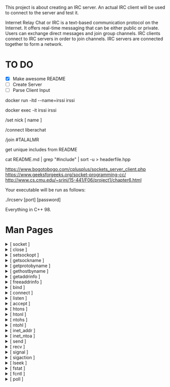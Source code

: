 This project is about creating an IRC server.
An actual IRC client will be used to connect to the server and test it.

Internet Relay Chat or IRC is a text-based communication protocol on the Internet.
It offers real-time messaging that can be either public or private. Users can exchange
direct messages and join group channels.
IRC clients connect to IRC servers in order to join channels. IRC servers are connected
together to form a network.

# TO DO

- [x] Make awesome README
- [ ] Create Server
- [ ] Parse Client Input

 docker run -itd --name=irssi irssi

 docker exec -it irssi irssi

 /set nick [ name ]

 /connect liberachat

 /join #TALALMR

get unique includes from README

cat README.md | grep "#include" | sort -u > headerfile.hpp

https://www.bogotobogo.com/cplusplus/sockets_server_client.php
https://www.geeksforgeeks.org/socket-programming-cc/
http://www.cs.cmu.edu/~srini/15-441/F06/project1/chapter6.html

Your executable will be run as follows:

./ircserv [port] [password]

Everything in C++ 98.

# Man Pages

<details>
	<summary>[ socket ]</summary>

	#include <sys/socket.h>

	int socket(int domain, int type, int protocol);

	tcp_socket = socket(AF_INET6, SOCK_STREAM, 0);

https://man7.org/linux/man-pages/man7/tcp.7.html

creates an endpoint for communication and returns a file
descriptor that refers to that endpoint.  The file descriptor
returned by a successful call will be the lowest-numbered file
descriptor not currently open for the process.

AF_INET6     IPv6 Internet protocols

AF_INET      IPv4 Internet protocols

SOCK_NONBLOCK

	Set the O_NONBLOCK file status flag on the open file
	description (see open(2)) referred to by the new file
	descriptor.  Using this flag saves extra calls to fcntl(2)
	to achieve the same result.

SOCK_NONBLOCK and SOCK_CLOEXEC are Linux-specific.

</details>


<details>
	<summary>[ close ]</summary>

	#include <unistd.h>

	int close(int fd);

https://man7.org/linux/man-pages/man2/close.2.html

closes a file descriptor, so that it no longer refers to
any file and may be reused.  Any record locks (see fcntl(2)) held
on the file it was associated with, and owned by the process, are
removed (regardless of the file descriptor that was used to
obtain the lock).
</details>


<details>
	<summary>[ setsockopt ]</summary>

	#include <sys/socket.h>

	int setsockopt(int socket, int level, int option_name,
const void *option_value, socklen_t option_len);

function shall set the option specified by the
option_name argument, at the protocol level specified by the
level argument, to the value pointed to by the option_value
argument for the socket associated with the file descriptor
specified by the socket argument.

Upon successful completion, setsockopt() shall return 0.
Otherwise, -1 shall be returned and errno set to indicate the
error.
</details>

<details>
	<summary>[ getsockname ]</summary>

	#include <sys/socket.h>

	int getsockname(int sockfd, struct sockaddr *restrict addr,
socklen_t *restrict addrlen);

returns the current address to which the socket
sockfd is bound, in the buffer pointed to by addr.  The addrlen
argument should be initialized to indicate the amount of space
(in bytes) pointed to by addr.  On return it contains the actual
size of the socket address.

The returned address is truncated if the buffer provided is too
small; in this case, addrlen will return a value greater than was
supplied to the call.
</details>

<details>
	<summary>[ getprotobyname ]</summary>

	#include <netdb.h>

	struct protoent *getprotobyname(const char *name);

The getprotobyname() function shall search the database from the
beginning and find the first entry for which the protocol name
specified by name matches the p_name member, opening and closing
a connection to the database as necessary.

Upon successful completion, getprotobyname(), getprotobynumber(),
and getprotoent() return a pointer to a protoent structure if the
requested entry was found, and a null pointer if the end of the
database was reached or the requested entry was not found.
Otherwise, a null pointer is returned.

The protoent structure is defined in <netdb.h> as follows:

    struct protoent {
        char  *p_name;       /* official protocol name */
        char **p_aliases;    /* alias list */
        int    p_proto;      /* protocol number */
    }

The members of the protoent structure are:

p_name The official name of the protocol.

p_aliases
       A NULL-terminated list of alternative names for the
       protocol.

p_proto
       The protocol number.
</details>

<details>
	<summary>[ gethostbyname ]</summary>

	#include <netdb.h>

**The gethostbyname(), gethostbyaddr(), herror(), and hstrerror()**
**functions are obsolete.  Applications should use getaddrinfo(3),**
**getnameinfo(3), and gai_strerror(3) instead.**
</details>

<details>
	<summary>[ getaddrinfo ]</summary>

	#include <sys/types.h>

	#include <sys/socket.h>

	#include <netdb.h>

	int getaddrinfo(const char *restrict node,
const char *restrict service,
const struct addrinfo *restrict hints,
struct addrinfo **restrict res);

Given node and service, which identify an Internet host and a
service, getaddrinfo() returns one or more addrinfo structures,
each of which contains an Internet address that can be specified
in a call to bind(2) or connect(2).  The getaddrinfo() function
combines the functionality provided by the gethostbyname(3) and
getservbyname(3) functions into a single interface, but unlike
the latter functions, getaddrinfo() is reentrant and allows
programs to eliminate IPv4-versus-IPv6 dependencies.

**reentrant:**
	In computing, a computer program or subroutine is called reentrant if multiple
	invocations can safely run concurrently on multiple processors, or on a single-processor system,
	where a reentrant procedure can be interrupted in the middle of its execution and then safely be called again
	("re-entered") before its previous invocations complete execution.

The addrinfo structure used by getaddrinfo() contains the
following fields:

    struct addrinfo {
        int              ai_flags;
        int              ai_family;
        int              ai_socktype;
        int              ai_protocol;
        socklen_t        ai_addrlen;
        struct sockaddr *ai_addr;
        char            *ai_canonname;
        struct addrinfo *ai_next;
    };
</details>

<details>
	<summary>[ freeaddrinfo ]</summary>

	#include <sys/types.h>

	#include <sys/socket.h>

	#include <netdb.h>

	void freeaddrinfo(struct addrinfo *res);

The freeaddrinfo() function shall free one or more addrinfo
structures returned by getaddrinfo(), along with any additional
storage associated with those structures. If the ai_next field of
the structure is not null, the entire list of structures shall be
freed. The freeaddrinfo() function shall support the freeing of
arbitrary sublists of an addrinfo list originally returned by
getaddrinfo().
</details>

<details>
	<summary>[ bind ]</summary>

	#include <sys/socket.h>

	int bind(int sockfd, const struct sockaddr *addr,
socklen_t addrlen);

When a socket is created with socket(2), it exists in a name
space (address family) but has no address assigned to it.  bind()
assigns the address specified by addr to the socket referred to
by the file descriptor sockfd.  addrlen specifies the size, in
bytes, of the address structure pointed to by addr.
Traditionally, this operation is called “assigning a name to a
socket”.

It is normally necessary to assign a local address using bind()
before a SOCK_STREAM socket may receive connections (see
accept(2)).

The actual structure passed for the addr argument will depend on
the address family.  The sockaddr structure is defined as
something like:

    struct sockaddr {
        sa_family_t sa_family;
        char        sa_data[ 14 ];
    }

The only purpose of this structure is to cast the structure
pointer passed in addr in order to avoid compiler warnings.
</details>

<details>
	<summary>[ connect ]</summary>

	#include <sys/socket.h>

	int connect(int sockfd, const struct sockaddr *addr,
socklen_t addrlen);

The connect() system call connects the socket referred to by the
file descriptor sockfd to the address specified by addr.  The
addrlen argument specifies the size of addr.  The format of the
address in addr is determined by the address space of the socket
sockfd; see socket(2) for further details.

If the socket sockfd is of type SOCK_DGRAM, then addr is the
address to which datagrams are sent by default, and the only
address from which datagrams are received.  If the socket is of
type SOCK_STREAM or SOCK_SEQPACKET, this call attempts to make a
connection to the socket that is bound to the address specified
by addr.

Some protocol sockets (e.g., UNIX domain stream sockets) may
successfully connect() only once.

Some protocol sockets (e.g., datagram sockets in the UNIX and
Internet domains) may use connect() multiple times to change
their association.

Some protocol sockets (e.g., TCP sockets as well as datagram
sockets in the UNIX and Internet domains) may dissolve the
association by connecting to an address with the sa_family member
of sockaddr set to AF_UNSPEC; thereafter, the socket can be
connected to another address.  (AF_UNSPEC is supported since
Linux 2.2.)

</details>

<details>
	<summary>[ listen ]</summary>

	#include <sys/socket.h>

	int listen(int sockfd, int backlog);

listen() marks the socket referred to by sockfd as a passive
socket, that is, as a socket that will be used to accept incoming
connection requests using accept(2).

The sockfd argument is a file descriptor that refers to a socket
of type SOCK_STREAM or SOCK_SEQPACKET.

The backlog argument defines the maximum length to which the
queue of pending connections for sockfd may grow.  If a
connection request arrives when the queue is full, the client may
receive an error with an indication of ECONNREFUSED or, if the
underlying protocol supports retransmission, the request may be
ignored so that a later reattempt at connection succeeds.
</details>

<details>
	<summary>[ accept ]</summary>

	#include <sys/socket.h>

	int accept(int sockfd, struct sockaddr *_Nullable restrict addr,
socklen_t *_Nullable restrict addrlen);

The accept() system call is used with connection-based socket
types (SOCK_STREAM, SOCK_SEQPACKET).  It extracts the first
connection request on the queue of pending connections for the
listening socket, sockfd, creates a new connected socket, and
returns a new file descriptor referring to that socket.  The
newly created socket is not in the listening state.  The original
socket sockfd is unaffected by this call.

**In order to be notified of incoming connections on a socket, you
can use select(2), poll(2), or epoll(7).  A readable event will
be delivered when a new connection is attempted and you may then
call accept() to get a socket for that connection.
Alternatively, you can set the socket to deliver SIGIO when
activity occurs on a socket; see socket(7) for details.**
</details>

<details>
	<summary>[ htons ]</summary>

	#include <arpa/inet.h>

	uint16_t htons(uint16_t hostshort);

converts the unsigned short integer
hostshort from host byte order to network byte order.
</details>

<details>
	<summary>[ htonl ]</summary>

	#include <arpa/inet.h>

	uint32_t htonl(uint32_t hostlong);

converts the unsigned integer hostlong from
host byte order to network byte order.
</details>

<details>
	<summary>[ ntohs ]</summary>

	#include <arpa/inet.h>

	uint16_t ntohs(uint16_t netshort);

converts the unsigned short integer netshort
from network byte order to host byte order.
</details>

<details>
	<summary>[ ntohl ]</summary>

	#include <arpa/inet.h>

	uint32_t ntohl(uint32_t netlong);

converts the unsigned integer netlong from
network byte order to host byte order.
</details>

<details>
	<summary>[ inet_addr ]</summary>

	#include <arpa/inet.h>

	in_addr_t inet_addr(const char *cp);

convert the string pointed to by
cp, in the standard IPv4 dotted decimal notation, to an integer
value suitable for use as an Internet address.
</details>

<details>
	<summary>[ inet_ntoa ]</summary>

	#include <arpa/inet.h>

	char *inet_ntoa(struct in_addr in);

convert the Internet host address
specified by in to a string in the Internet standard dot
notation.

The return value of inet_ntoa() may point to static data that may
be overwritten by subsequent calls to inet_ntoa().
</details>

<details>
	<summary>[ send ]</summary>

	#include <sys/socket.h>

	ssize_t send(int sockfd, const void buf[.len], size_t len, int flags);

The send() call may be used only when the socket is in a
connected state (so that the intended recipient is known).  The
only difference between send() and write(2) is the presence of
flags.  With a zero flags argument, send() is equivalent to
write(2).  Also, the following call

	send(sockfd, buf, len, flags);

	is equivalent to

	sendto(sockfd, buf, len, flags, NULL, 0);

The argument sockfd is the file descriptor of the sending socket.

</details>

<details>
	<summary>[ recv ]</summary>

	#include <sys/socket.h>

	ssize_t recv(int sockfd, void buf[.len], size_t len,
int flags);

The only difference between recv() and read(2) is the presence of
flags.  With a zero flags argument, recv() is generally
equivalent to read(2) (but see NOTES).  Also, the following call

	recv(sockfd, buf, len, flags);

	is equivalent to

	recvfrom(sockfd, buf, len, flags, NULL, NULL);

The recv() call is normally used only on a connected socket (see
connect(2)).  It is equivalent to the call:

	recvfrom(fd, buf, len, flags, NULL, 0);

</details>

<details>
	<summary>[ signal ]</summary>

	#include <signal.h>

	typedef void (*sighandler_t)(int);

	sighandler_t signal(int signum, sighandler_t handler);

WARNING: the behavior of signal() varies across UNIX versions,
and has also varied historically across different versions of
Linux.  Avoid its use: use sigaction(2) instead.  See Portability
below.

	Portability

	The only portable use of signal() is to set a signal's
	disposition to SIG_DFL or SIG_IGN.  The semantics when using
	signal() to establish a signal handler vary across systems (and
	POSIX.1 explicitly permits this variation); do not use it for
	this purpose.

**The signals SIGKILL and SIGSTOP cannot be caught or ignored.**

</details>

<details>
	<summary>[ sigaction ]</summary>

	#include <signal.h>

	int sigaction(int signum,
const struct sigaction *_Nullable restrict act,
struct sigaction *_Nullable restrict oldact);

The sigaction structure is defined as something like:

	struct sigaction {
	    void     (*sa_handler)(int);
	    void     (*sa_sigaction)(int, siginfo_t *, void *);
	    sigset_t   sa_mask;
	    int        sa_flags;
	    void     (*sa_restorer)(void);
	};

The siginfo_t data type is a structure with the following fields:

	siginfo_t {
	    int      si_signo;     /* Signal number */
	    int      si_errno;     /* An errno value */
	    int      si_code;      /* Signal code */
	    int      si_trapno;    /* Trap number that caused
	                              hardware-generated signal
	                              (unused on most architectures) */
	    pid_t    si_pid;       /* Sending process ID */
	    uid_t    si_uid;       /* Real user ID of sending process */
	    int      si_status;    /* Exit value or signal */
	    clock_t  si_utime;     /* User time consumed */
	    clock_t  si_stime;     /* System time consumed */
	    union sigval si_value; /* Signal value */
	    int      si_int;       /* POSIX.1b signal */
	    void    *si_ptr;       /* POSIX.1b signal */
	    int      si_overrun;   /* Timer overrun count;
	                              POSIX.1b timers */
	    int      si_timerid;   /* Timer ID; POSIX.1b timers */
	    void    *si_addr;      /* Memory location which caused fault */
	    long     si_band;      /* Band event (was int in
	                              glibc 2.3.2 and earlier) */
	    int      si_fd;        /* File descriptor */
	    short    si_addr_lsb;  /* Least significant bit of address
	                              (since Linux 2.6.32) */
	    void    *si_lower;     /* Lower bound when address violation
	                              occurred (since Linux 3.19) */
	    void    *si_upper;     /* Upper bound when address violation
	                              occurred (since Linux 3.19) */
	    int      si_pkey;      /* Protection key on PTE that caused
	                              fault (since Linux 4.6) */
	    void    *si_call_addr; /* Address of system call instruction
	                              (since Linux 3.5) */
	    int      si_syscall;   /* Number of attempted system call
	                              (since Linux 3.5) */
	    unsigned int si_arch;  /* Architecture of attempted system call
	                              (since Linux 3.5) */
	}
</details>

<details>
	<summary>[ lseek ]</summary>

	#include <unistd.h>

	off_t lseek(int fd, off_t offset, int whence);

repositions the file offset of the open file description
associated with the file descriptor fd to the argument offset
according to the directive whence as follows:

	SEEK_SET
	       The file offset is set to offset bytes.

	SEEK_CUR
	       The file offset is set to its current location plus offset
	       bytes.

	SEEK_END
	       The file offset is set to the size of the file plus offset
	       bytes.

allows the file offset to be set beyond the end of the
file (but this does not change the size of the file).  If data is
later written at this point, subsequent reads of the data in the
gap (a "hole") return null bytes ('\0') until data is actually
written into the gap.
</details>

<details>
	<summary>[ fstat ]</summary>

	#include <sys/stat.h>

	int fstat(int fildes, struct stat *buf);

obtain information about an open file
associated with the file descriptor fildes, and shall write it to
the area pointed to by buf.
</details>

<details>
	<summary>[ fcntl ]</summary>

	#include <fcntl.h>

	int fcntl(int fd, int cmd, ... /* arg */ );

performs one of the operations described below on the
open file descriptor fd.  The operation is determined by cmd.

F_SETFL (int)

	Set the file status flags to the value specified by arg.
	File access mode (O_RDONLY, O_WRONLY, O_RDWR) and file
	creation flags (i.e., O_CREAT, O_EXCL, O_NOCTTY, O_TRUNC)
	in arg are ignored.  On Linux, this command can change
	only the O_APPEND, O_ASYNC, O_DIRECT, O_NOATIME, and
	O_NONBLOCK flags.  It is not possible to change the
	O_DSYNC and O_SYNC flags; see BUGS, below.
</details>

<details>
	<summary>[ poll ]</summary>

	#include <poll.h>

	int poll(struct pollfd *fds, nfds_t nfds, int timeout);

performs a similar task to select(2): it waits for one of
a set of file descriptors to become ready to perform I/O.  The
Linux-specific epoll(7) API performs a similar task, but offers
features beyond those found in poll().

The set of file descriptors to be monitored is specified in the
fds argument, which is an array of structures of the following
form:

	struct pollfd {
	    int   fd;         /* file descriptor */
	    short events;     /* requested events */
	    short revents;    /* returned events */
	};

The caller should specify the number of items in the fds array in
nfds.

The bits that may be set/returned in events and revents are
defined in <poll.h>:

	POLLIN
	There is data to read

	POLLOUT
	Writing is now possible, though a write larger than the
	available space in a socket or pipe will still block
	(unless O_NONBLOCK is set).

	POLLERR
	Error condition (only returned in revents; ignored in
	events).  This bit is also set for a file descriptor
	referring to the write end of a pipe when the read end has
	been closed.

	POLLHUP
	Hang up (only returned in revents; ignored in events).
	Note that when reading from a channel such as a pipe or a
	stream socket, this event merely indicates that the peer
	closed its end of the channel.  Subsequent reads from the
	channel will return 0 (end of file) only after all
	outstanding data in the channel has been consumed.


